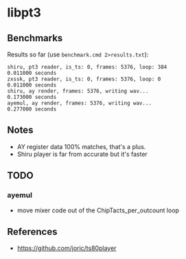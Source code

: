 # libpt3

## Benchmarks

Results so far (use `benchmark.cmd 2>results.txt`):

```
shiru, pt3 reader, is_ts: 0, frames: 5376, loop: 384
0.011000 seconds
zxssk, pt3 reader, is_ts: 0, frames: 5376, loop: 0
0.011000 seconds
shiru, ay render, frames: 5376, writing wav...
0.173000 seconds
ayemul, ay render, frames: 5376, writing wav...
0.277000 seconds
```

## Notes

* AY register data 100% matches, that's a plus.
* Shiru player is far from accurate but it's faster

## TODO

### ayemul

* move mixer code out of the ChipTacts_per_outcount loop

## References

* https://github.com/joric/ts80player
